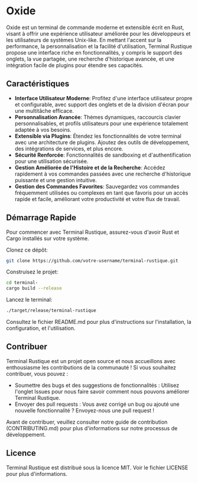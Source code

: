 # Oxide

Oxide est un terminal de commande moderne et extensible écrit en Rust, visant à offrir une expérience utilisateur améliorée pour les développeurs et les utilisateurs de systèmes Unix-like. En mettant l'accent sur la performance, la personnalisation et la facilité d'utilisation, Terminal Rustique propose une interface riche en fonctionnalités, y compris le support des onglets, la vue partagée, une recherche d'historique avancée, et une intégration facile de plugins pour étendre ses capacités.

## Caractéristiques

- **Interface Utilisateur Moderne**: Profitez d'une interface utilisateur propre et configurable, avec support des onglets et de la division d'écran pour une multitâche efficace.
- **Personnalisation Avancée**: Thèmes dynamiques, raccourcis clavier personnalisables, et profils utilisateurs pour une expérience totalement adaptée à vos besoins.
- **Extensible via Plugins**: Étendez les fonctionnalités de votre terminal avec une architecture de plugins. Ajoutez des outils de développement, des intégrations de services, et plus encore.
- **Sécurité Renforcée**: Fonctionnalités de sandboxing et d'authentification pour une utilisation sécurisée.
- **Gestion Améliorée de l'Histoire et de la Recherche**: Accédez rapidement à vos commandes passées avec une recherche d'historique puissante et une gestion intuitive.
- **Gestion des Commandes Favorites**: Sauvegardez vos commandes fréquemment utilisées ou complexes en tant que favoris pour un accès rapide et facile, améliorant votre productivité et votre flux de travail.

## Démarrage Rapide

Pour commencer avec Terminal Rustique, assurez-vous d'avoir Rust et Cargo installés sur votre système.

Clonez ce dépôt:
```bash
git clone https://github.com/votre-username/terminal-rustique.git
```
Construisez le projet:
```bash
cd terminal-
cargo build --release
```
Lancez le terminal:
```bash
./target/release/terminal-rustique
```

Consultez le fichier README.md pour plus d'instructions sur l'installation, la configuration, et l'utilisation.

## Contribuer
Terminal Rustique est un projet open source et nous accueillons avec enthousiasme les contributions de la communauté ! Si vous souhaitez contribuer, vous pouvez :

* Soumettre des bugs et des suggestions de fonctionnalités : Utilisez l'onglet Issues pour nous faire savoir comment nous pouvons améliorer Terminal Rustique.
* Envoyer des pull requests : Vous avez corrigé un bug ou ajouté une nouvelle fonctionnalité ? Envoyez-nous une pull request !

Avant de contribuer, veuillez consulter notre guide de contribution (CONTRIBUTING.md) pour plus d'informations sur notre processus de développement.

## Licence
Terminal Rustique est distribué sous la licence MIT. Voir le fichier LICENSE pour plus d'informations.


